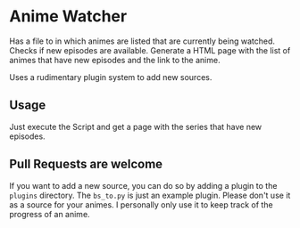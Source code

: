 # Anime Watcher

Has a file to in which animes are listed that are currently being watched.
Checks if new episodes are available.
Generate a HTML page with the list of animes that have new episodes and the link to the anime.

Uses a rudimentary plugin system to add new sources.

## Usage
Just execute the Script and get a page with the series that have new episodes.

## Pull Requests are welcome
If you want to add a new source, you can do so by adding a plugin to the `plugins` directory.
The `bs_to.py` is just an example plugin. Please don't use it as a source for your animes.
I personally only use it to keep track of the progress of an anime.
